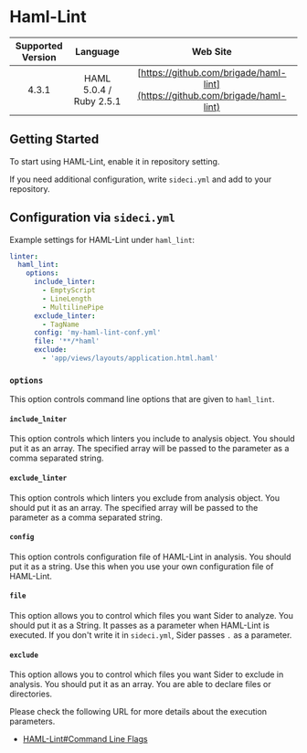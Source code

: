 # Haml-Lint

| Supported Version | Language | Web Site |
|:--:|:--:|:--:|
| 4.3.1 | HAML 5.0.4 / Ruby 2.5.1 | [https://github.com/brigade/haml-lint](https://github.com/brigade/haml-lint) |

## Getting Started

To start using HAML-Lint, enable it in repository setting.

If you need additional configuration, write `sideci.yml` and add to your repository.

## Configuration via `sideci.yml`

Example settings for HAML-Lint under `haml_lint`:

```yaml
linter:
  haml_lint:
    options:
      include_linter:
        - EmptyScript
        - LineLength
        - MultilinePipe
      exclude_linter:
        - TagName
      config: 'my-haml-lint-conf.yml'
      file: '**/*haml'
      exclude:
        - 'app/views/layouts/application.html.haml'
```

### `options`

This option controls command line options that are given to `haml_lint`.

#### `include_lniter`

This option controls which linters you include to analysis object. You should put it as an array. The specified array will be passed to the parameter as a comma separated string.

#### `exclude_linter`

This option controls which linters you exclude from analysis object. You should put it as an array. The specified array will be passed to the parameter as a comma separated string.

#### `config`

This option controls configuration file of HAML-Lint in analysis. You should put it as a string. Use this when you use your own configuration file of HAML-Lint.

#### `file`

This option allows you to control which files you want Sider to analyze. You should put it as a String. It passes as a parameter when HAML-Lint is executed. If you don't write it in `sideci.yml`, Sider passes `.` as a parameter.

#### `exclude`

This option allows you to control which files you want Sider to exclude in analysis. You should put it as an array. You are able to declare files or directories.

Please check the following URL for more details about the execution parameters.

* [HAML-Lint\#Command Line Flags](https://github.com/brigade/haml-lint#command-line-flags)

